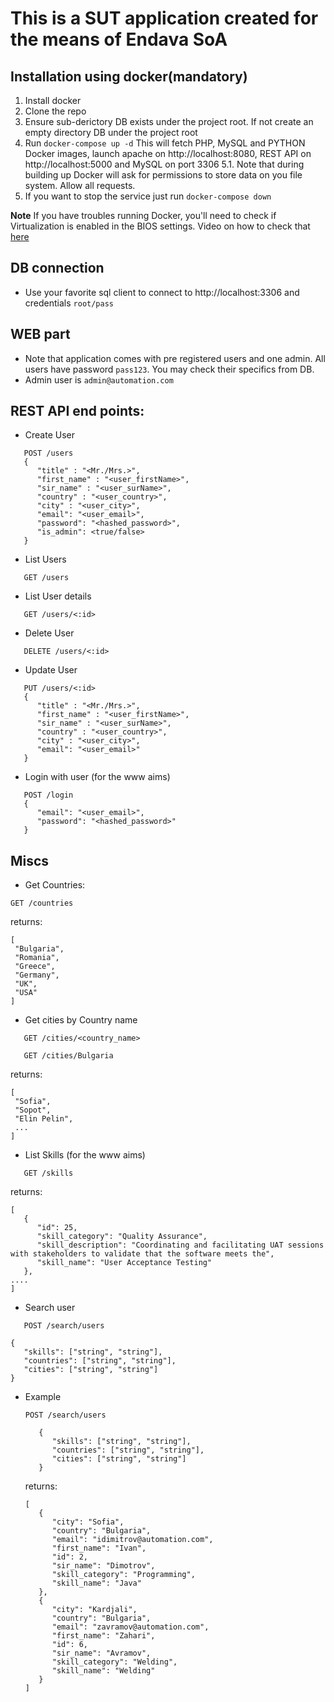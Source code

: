 # This is a SUT application created for the means of Endava SoA

## Installation using docker(mandatory)

1. Install docker
2. Clone the repo 
3. Ensure sub-derictory DB exists under the project root. If not create an empty directory DB under the project root 
5. Run `docker-compose up -d` This will fetch PHP, MySQL and PYTHON Docker images, launch apache on http://localhost:8080, REST API on http://localhost:5000 and MySQL on port 3306
5.1. Note that during building up Docker will ask for permissions to store data on you file system. Allow all requests.
6. If you want to stop the service just run `docker-compose down`

**Note** 
	If you have troubles running Docker, you'll need to check if Virtualization is enabled in the BIOS settings.
	Video on how to check that [here](https://www.youtube.com/watch?v=1HoIj84zUp0)
	
## DB connection
 - Use your favorite sql client to connect to http://localhost:3306 and credentials `root/pass`


## WEB part

 - Note that application comes with pre registered users and one admin. All users have password `pass123`. You may check their specifics from DB.
 - Admin user is  `admin@automation.com`

## REST API end points:

 - Create User
```
   POST /users
   {
      "title" : "<Mr./Mrs.>",
      "first_name" : "<user_firstName>",
      "sir_name" : "<user_surName>",
      "country" : "<user_country>",
      "city" : "<user_city>",
      "email": "<user_email>",
      "password": "<hashed_password>",
      "is_admin": <true/false>
   }
```

 - List Users
```
   GET /users
```

 - List User details
```
   GET /users/<:id>
```

 - Delete User
```
   DELETE /users/<:id>
```

 - Update User
```
   PUT /users/<:id>
   {
      "title" : "<Mr./Mrs.>",
      "first_name" : "<user_firstName>",
      "sir_name" : "<user_surName>",
      "country" : "<user_country>",
      "city" : "<user_city>",
      "email": "<user_email>"
   }
```

 - Login with user (for the www aims)
```
   POST /login
   {
      "email": "<user_email>",
      "password": "<hashed_password>"
   }
```

## Miscs

- Get Countries:
```
GET /countries
```

returns:
  ```
  [
   "Bulgaria",
   "Romania",
   "Greece",
   "Germany",
   "UK",
   "USA"
  ]
  ```

- Get cities by Country name

```
   GET /cities/<country_name>

   GET /cities/Bulgaria
```

  returns:
  ```
  [
   "Sofia",
   "Sopot",
   "Elin Pelin",
   ...
  ]
  ```


 - List Skills (for the www aims)
```
   GET /skills
```

   returns:
   ```
   [
      {
         "id": 25,
         "skill_category": "Quality Assurance",
         "skill_description": "Coordinating and facilitating UAT sessions with stakeholders to validate that the software meets the",
         "skill_name": "User Acceptance Testing"
      },
   ....
   ]
   ```

- Search user

```
   POST /search/users

{
   "skills": ["string", "string"],
   "countries": ["string", "string"],
   "cities": ["string", "string"]
}

```

  - Example
      ```
      POST /search/users

         {
            "skills": ["string", "string"],
            "countries": ["string", "string"],
            "cities": ["string", "string"]
         }
      ```   


      returns:
      ```
      [
         {
            "city": "Sofia",
            "country": "Bulgaria",
            "email": "idimitrov@automation.com",
            "first_name": "Ivan",
            "id": 2,
            "sir_name": "Dimotrov",
            "skill_category": "Programming",
            "skill_name": "Java"
         },
         {
            "city": "Kardjali",
            "country": "Bulgaria",
            "email": "zavramov@automation.com",
            "first_name": "Zahari",
            "id": 6,
            "sir_name": "Avramov",
            "skill_category": "Welding",
            "skill_name": "Welding"
         }
      ]
      ```